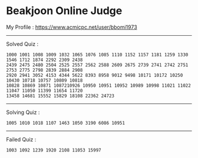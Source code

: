 # Beakjoon Online Judge

My Profile : https://www.acmicpc.net/user/bbomi1973

---

Solved Quiz : 
```
1000 1001 1008 1009 1032 1065 1076 1085 1110 1152 1157 1181 1259 1330 1546 1712 1874 2292 2309 2438 
2439 2475 2480 2504 2525 2557 2562 2588 2609 2675 2739 2741 2742 2751 2753 2775 2798 2839 2884 2908 
2920 2941 3052 4153 4344 5622 8393 8958 9012 9498 10171 10172 10250 10430 10718 10757 10809 10818 
10828 10869 10871 1087210926 10950 10951 10952 10989 10998 11021 11022 11047 11050 11399 11654 11720 
13458 14681 15552 15829 18108 22362 24723
```

---

Solving Quiz :
```
1005 1010 1018 1107 1463 1050 3190 6086 10951
```

---

Failed Quiz :
```
1003 1092 1239 1920 2108 11053 15997
```